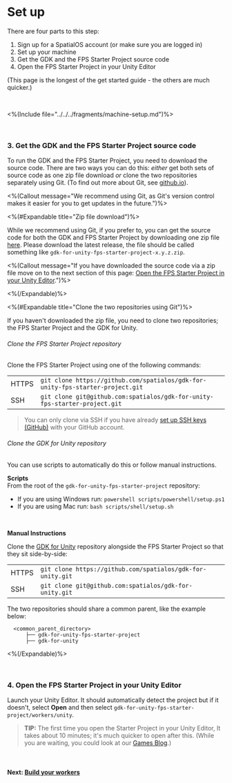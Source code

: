 # Set up

There are four parts to this step:

1. Sign up for a SpatialOS account (or make sure you are logged in)
2. Set up your machine
3. Get the GDK and the FPS Starter Project source code
4. Open the FPS Starter Project in your Unity Editor

(This page is the longest of the get started guide - the others are much quicker.)

<br/>

<%(Include file="../../../fragments/machine-setup.md")%>

<br/>

### 3. Get the GDK and the FPS Starter Project source code

To run the GDK and the FPS Starter Project, you need to download the source code. There are two ways you can do this: _either_ get both sets of source code as one zip file download _or_ clone the two repositories separately using Git. (To find out more about Git, see [github.io](https://try.github.io)).

<%(Callout message="We recommend using Git, as Git's version control makes it easier for you to get updates in the future.")%>

<%(#Expandable title="Zip file download")%>

 While we recommend using Git, if you prefer to, you can get the source code for both the GDK and FPS Starter Project by downloading one zip file <a href="https://github.com/spatialos/gdk-for-unity-fps-starter-project/releases" data-track-link="Starter Project Zip Clicked|product=Docs" target="_blank">here</a>. Please download the latest release, the file should be called something like `gdk-for-unity-fps-starter-project-x.y.z.zip`.

<%(Callout message="If you have downloaded the source code via a zip file move on to the next section of this page: [Open the FPS Starter Project in your Unity Editor](#4-open-the-fps-starter-project-in-your-unity-editor).")%>

<%(/Expandable)%>

<%(#Expandable title="Clone the two repositories using Git")%>

If you haven't downloaded the zip file, you need to clone two repositories; the FPS Starter Project and the GDK for Unity.

###### Clone the FPS Starter Project repository

Clone the FPS Starter Project using one of the following commands:

|     |     |
| --- | --- |
| HTTPS | `git clone https://github.com/spatialos/gdk-for-unity-fps-starter-project.git` |
| SSH | `git clone git@github.com:spatialos/gdk-for-unity-fps-starter-project.git` |

> You can only clone via SSH if you have already [set up SSH keys (GitHub)](https://help.github.com/articles/connecting-to-github-with-ssh/) with your GitHub account.

###### Clone the GDK for Unity repository

You can use scripts to automatically do this or follow manual instructions.

**Scripts**<br/>
From the root of the `gdk-for-unity-fps-starter-project` repository:

  - If you are using Windows run: `powershell scripts/powershell/setup.ps1`
  - If you are using Mac run: `bash scripts/shell/setup.sh`

<br/>

**Manual Instructions**<br/>

Clone the [GDK for Unity](https://github.com/spatialos/gdk-for-unity) repository alongside the FPS Starter Project so that they sit side-by-side:

|     |     |
| --- | --- |
| HTTPS | `git clone https://github.com/spatialos/gdk-for-unity.git` |
| SSH | `git clone git@github.com:spatialos/gdk-for-unity.git` |

The two repositories should share a common parent, like the example below:

```text
  <common_parent_directory>
      ├── gdk-for-unity-fps-starter-project
      ├── gdk-for-unity
```

<%(/Expandable)%>

<br/>

### 4. Open the FPS Starter Project in your Unity Editor

Launch your Unity Editor. It should automatically detect the project but if it doesn't, select **Open** and then select `gdk-for-unity-fps-starter-project/workers/unity`.

>**TIP:** The first time you open the Starter Project in your Unity Editor, It takes about 10 minutes; it's much quicker to open after this. (While you are waiting, you could look at our [Games Blog](https://improbable.io/games/blog).)

<br/>

#### Next: [Build your workers]({{urlRoot}}/projects/fps/get-started/build-workers.md)
